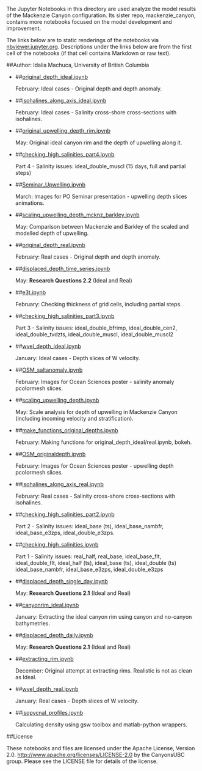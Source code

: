 The Jupyter Notebooks in this directory are used analyze the model results of the Mackenzie Canyon configuration. Its sister repo, mackenzie_canyon, contains more notebooks focused on the model development and improvement.

The links below are to static renderings of the notebooks via
[nbviewer.jupyter.org](http://nbviewer.jupyter.org/).
Descriptions under the links below are from the first cell of the notebooks
(if that cell contains Markdown or raw text).

##Author: Idalia Machuca, University of British Columbia

* ##[original_depth_ideal.ipynb](http://nbviewer.jupyter.org/urls/bitbucket.org/CanyonsUBC/analysis_mackenzie_canyon/raw/tip/notebooks/upwelling_depth/original_depth_ideal.ipynb)  
    
    February: Ideal cases - Original depth and depth anomaly.  

* ##[isohalines_along_axis_ideal.ipynb](http://nbviewer.jupyter.org/urls/bitbucket.org/CanyonsUBC/analysis_mackenzie_canyon/raw/tip/notebooks/upwelling_depth/isohalines_along_axis_ideal.ipynb)  
    
    February: Ideal cases - Salinity cross-shore cross-sections with isohalines.  

* ##[original_upwelling_depth_rim.ipynb](http://nbviewer.jupyter.org/urls/bitbucket.org/CanyonsUBC/analysis_mackenzie_canyon/raw/tip/notebooks/upwelling_depth/original_upwelling_depth_rim.ipynb)  
    
    May: Original ideal canyon rim and the depth of upwelling along it.  

* ##[checking_high_salinities_part4.ipynb](http://nbviewer.jupyter.org/urls/bitbucket.org/CanyonsUBC/analysis_mackenzie_canyon/raw/tip/notebooks/upwelling_depth/checking_high_salinities_part4.ipynb)  
    
    Part 4 - Salinity issues: ideal_double_muscl (15 days, full and partial steps)  

* ##[Seminar_Upwelling.ipynb](http://nbviewer.jupyter.org/urls/bitbucket.org/CanyonsUBC/analysis_mackenzie_canyon/raw/tip/notebooks/upwelling_depth/Seminar_Upwelling.ipynb)  
    
    March: Images for PO Seminar presentation - upwelling depth slices animations.   

* ##[scaling_upwelling_depth_mcknz_barkley.ipynb](http://nbviewer.jupyter.org/urls/bitbucket.org/CanyonsUBC/analysis_mackenzie_canyon/raw/tip/notebooks/upwelling_depth/scaling_upwelling_depth_mcknz_barkley.ipynb)  
    
    May: Comparison between Mackenzie and Barkley of the scaled and modelled depth of upwelling.  

* ##[original_depth_real.ipynb](http://nbviewer.jupyter.org/urls/bitbucket.org/CanyonsUBC/analysis_mackenzie_canyon/raw/tip/notebooks/upwelling_depth/original_depth_real.ipynb)  
    
    February: Real cases - Original depth and depth anomaly.  

* ##[displaced_depth_time_series.ipynb](http://nbviewer.jupyter.org/urls/bitbucket.org/CanyonsUBC/analysis_mackenzie_canyon/raw/tip/notebooks/upwelling_depth/displaced_depth_time_series.ipynb)  
    
    May: **Research Questions 2.2** (Ideal and Real)  

* ##[e3t.ipynb](http://nbviewer.jupyter.org/urls/bitbucket.org/CanyonsUBC/analysis_mackenzie_canyon/raw/tip/notebooks/upwelling_depth/e3t.ipynb)  
    
    February: Checking thickness of grid cells, including partial steps.  

* ##[checking_high_salinities_part3.ipynb](http://nbviewer.jupyter.org/urls/bitbucket.org/CanyonsUBC/analysis_mackenzie_canyon/raw/tip/notebooks/upwelling_depth/checking_high_salinities_part3.ipynb)  
    
    Part 3 - Salinity issues: ideal_double_bfrimp, ideal_double_cen2, ideal_double_tvdzts, ideal_double_muscl, ideal_double_muscl2  

* ##[wvel_depth_ideal.ipynb](http://nbviewer.jupyter.org/urls/bitbucket.org/CanyonsUBC/analysis_mackenzie_canyon/raw/tip/notebooks/upwelling_depth/wvel_depth_ideal.ipynb)  
    
    January: Ideal cases - Depth slices of W velocity.  

* ##[OSM_saltanomaly.ipynb](http://nbviewer.jupyter.org/urls/bitbucket.org/CanyonsUBC/analysis_mackenzie_canyon/raw/tip/notebooks/upwelling_depth/OSM_saltanomaly.ipynb)  
    
    February: Images for Ocean Sciences poster - salinity anomaly pcolormesh slices.   

* ##[scaling_upwelling_depth.ipynb](http://nbviewer.jupyter.org/urls/bitbucket.org/CanyonsUBC/analysis_mackenzie_canyon/raw/tip/notebooks/upwelling_depth/scaling_upwelling_depth.ipynb)  
    
    May: Scale analysis for depth of upwelling in Mackenzie Canyon (including incoming velocity and stratification).  

* ##[make_functions_original_depths.ipynb](http://nbviewer.jupyter.org/urls/bitbucket.org/CanyonsUBC/analysis_mackenzie_canyon/raw/tip/notebooks/upwelling_depth/make_functions_original_depths.ipynb)  
    
    February: Making functions for original_depth_ideal/real.ipynb, bokeh.  

* ##[OSM_originaldepth.ipynb](http://nbviewer.jupyter.org/urls/bitbucket.org/CanyonsUBC/analysis_mackenzie_canyon/raw/tip/notebooks/upwelling_depth/OSM_originaldepth.ipynb)  
    
    February: Images for Ocean Sciences poster - upwelling depth pcolormesh slices.   

* ##[isohalines_along_axis_real.ipynb](http://nbviewer.jupyter.org/urls/bitbucket.org/CanyonsUBC/analysis_mackenzie_canyon/raw/tip/notebooks/upwelling_depth/isohalines_along_axis_real.ipynb)  
    
    February: Real cases - Salinity cross-shore cross-sections with isohalines.  

* ##[checking_high_salinities_part2.ipynb](http://nbviewer.jupyter.org/urls/bitbucket.org/CanyonsUBC/analysis_mackenzie_canyon/raw/tip/notebooks/upwelling_depth/checking_high_salinities_part2.ipynb)  
    
    Part 2 - Salinity issues: ideal_base (ts), ideal_base_nambfr, ideal_base_e3zps, ideal_double_e3zps.  

* ##[checking_high_salinities.ipynb](http://nbviewer.jupyter.org/urls/bitbucket.org/CanyonsUBC/analysis_mackenzie_canyon/raw/tip/notebooks/upwelling_depth/checking_high_salinities.ipynb)  
    
    Part 1 - Salinity issues: real_half, real_base, ideal_base_flt, ideal_double_flt, ideal_half (ts), ideal_base (ts), ideal_double (ts) ideal_base_nambfr, ideal_base_e3zps, ideal_double_e3zps  

* ##[displaced_depth_single_day.ipynb](http://nbviewer.jupyter.org/urls/bitbucket.org/CanyonsUBC/analysis_mackenzie_canyon/raw/tip/notebooks/upwelling_depth/displaced_depth_single_day.ipynb)  
    
    May: **Research Questions 2.1** (Ideal and Real)  

* ##[canyonrim_ideal.ipynb](http://nbviewer.jupyter.org/urls/bitbucket.org/CanyonsUBC/analysis_mackenzie_canyon/raw/tip/notebooks/upwelling_depth/canyonrim_ideal.ipynb)  
    
    January: Extracting the ideal canyon rim using canyon and no-canyon bathymetries.  

* ##[displaced_depth_daily.ipynb](http://nbviewer.jupyter.org/urls/bitbucket.org/CanyonsUBC/analysis_mackenzie_canyon/raw/tip/notebooks/upwelling_depth/displaced_depth_daily.ipynb)  
    
    May: **Research Questions 2.1** (Ideal and Real)  

* ##[extracting_rim.ipynb](http://nbviewer.jupyter.org/urls/bitbucket.org/CanyonsUBC/analysis_mackenzie_canyon/raw/tip/notebooks/upwelling_depth/extracting_rim.ipynb)  
    
    December: Original attempt at extracting rims. Realistic is not as clean as Ideal.  

* ##[wvel_depth_real.ipynb](http://nbviewer.jupyter.org/urls/bitbucket.org/CanyonsUBC/analysis_mackenzie_canyon/raw/tip/notebooks/upwelling_depth/wvel_depth_real.ipynb)  
    
    January: Real cases - Depth slices of W velocity.  

* ##[isopycnal_profiles.ipynb](http://nbviewer.jupyter.org/urls/bitbucket.org/CanyonsUBC/analysis_mackenzie_canyon/raw/tip/notebooks/upwelling_depth/isopycnal_profiles.ipynb)  
    
    Calculating density using gsw toolbox and matlab-python wrappers.  


##License

These notebooks and files are licensed under the Apache License, Version 2.0.
http://www.apache.org/licenses/LICENSE-2.0 by the CanyonsUBC group.
Please see the LICENSE file for details of the license.
